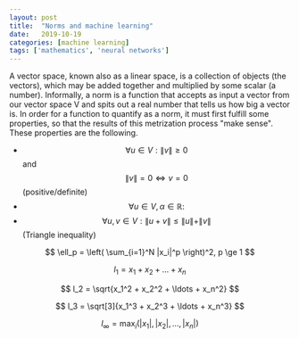 ```yaml
---
layout: post
title:  "Norms and machine learning"
date:   2019-10-19
categories: [machine learning]
tags: ['mathematics', 'neural networks']
---
```


A vector space, known also as a linear space, is a collection of objects (the vectors),
which may be added together and multiplied by some scalar (a number). Informally, a norm
is a function that accepts as input a vector from our vector space V and spits out a real
number that tells us how big a vector is. In order for a function to quantify as a norm,
it must first fulfill some properties, so that the results of this metrization process "make sense".
These properties are the following.

* $$\forall u   \in V: \|v\| \ge 0$$ and $$\|v\| = 0 \Leftrightarrow v = 0$$ (positive/definite)
* $$\forall u   \in V, \alpha \in \mathbb{R}:$$
* $$\forall u, v\in V: \|u+v\| \le \|u\|+\|v\|$$ (Triangle inequality)

$$
\ell_p = \left( \sum_{i=1}^N |x_i|^p \right)^2, p \ge 1
$$

$$
l_1 = x_1 + x_2 + \ldots + x_n
$$

$$
l_2 = \sqrt{x_1^2 + x_2^2 + \ldots + x_n^2}
$$

$$
l_3 = \sqrt[3]{x_1^3 + x_2^3 + \ldots + x_n^3}
$$

$$
l_\infty = \max_i(|x_1|, |x_2|, \ldots, |x_n|)
$$

